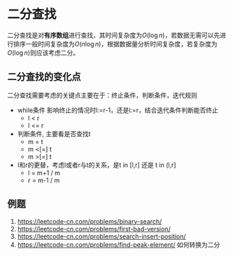 # 二分查找
二分查找是对**有序数组**进行查找，其时间复杂度为$O(\log{n})$，若数据无需可以先进行排序一般时间复杂度为$O(n\log{n})$，根据数据量分析时间复杂度，若复杂度为$O(\log{n})$则应该考虑二分。

## 二分查找的变化点
二分查找需要考虑的关键点主要在于：终止条件，判断条件，迭代规则
- while条件 影响终止的情况时l:=r-1，还是l:=r，结合迭代条件判断能否终止
    - l < r
    - l <= r
- 判断条件, 主要看是否查找t
    - m = t
    - m <[=] t
    - m >[=] t
- l和r的更替，考虑l或者r与t的关系，是t in [l,r] 还是 t in (l,r]
    - l = m+1 / m
    - r = m-1 / m

## 例题

1. https://leetcode-cn.com/problems/binary-search/
2. https://leetcode-cn.com/problems/first-bad-version/
3. https://leetcode-cn.com/problems/search-insert-position/
4. https://leetcode-cn.com/problems/find-peak-element/ 如何转换为二分
